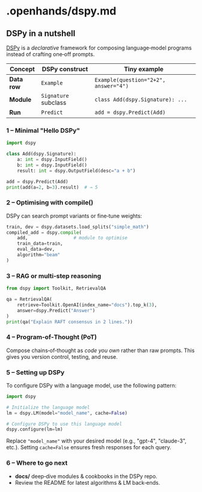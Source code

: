 # .openhands/dspy.md
## DSPy in a nutshell
[DSPy](https://github.com/stanfordnlp/dspy) is a *declarative* framework for composing language‑model programs instead of crafting one‑off prompts.

| Concept | DSPy construct | Tiny example |
|---------|----------------|--------------|
| **Data row** | `Example` | `Example(question="2+2", answer="4")` |
| **Module** | `Signature` subclass | `class Add(dspy.Signature): ...` |
| **Run** | `Predict` | `add = dspy.Predict(Add)` |

### 1 – Minimal "Hello DSPy"
```python
import dspy

class Add(dspy.Signature):
    a: int = dspy.InputField()
    b: int = dspy.InputField()
    result: int = dspy.OutputField(desc="a + b")

add = dspy.Predict(Add)
print(add(a=2, b=3).result)  # → 5
```

### 2 – Optimising with compile()
DSPy can search prompt variants or fine‑tune weights:

```python
train, dev = dspy.datasets.load_splits("simple_math")
compiled_add = dspy.compile(
    add,                 # module to optimise
    train_data=train,
    eval_data=dev,
    algorithm="beam"
)
```

### 3 – RAG or multi‑step reasoning
```python
from dspy import Toolkit, RetrievalQA

qa = RetrievalQA(
    retrieve=Toolkit.OpenAI(index_name="docs").top_k(3),
    answer=dspy.Predict("Answer")
)
print(qa("Explain RAFT consensus in 2 lines."))
```

### 4 – Program‑of‑Thought (PoT)
Compose chains‑of‑thought as *code you own* rather than raw prompts.
This gives you version control, testing, and reuse.

### 5 – Setting up DSPy
To configure DSPy with a language model, use the following pattern:

```python
import dspy

# Initialize the language model
lm = dspy.LM(model="model_name", cache=False)

# Configure DSPy to use this language model
dspy.configure(lm=lm)
```

Replace `"model_name"` with your desired model (e.g., "gpt-4", "claude-3", etc.).
Setting `cache=False` ensures fresh responses for each query.

### 6 – Where to go next
* **docs/** deep‑dive modules & cookbooks in the DSPy repo.
* Review the README for latest algorithms & LM back‑ends.
